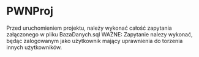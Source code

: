 # PWNProj

Przed uruchomieniem projektu, należy wykonać całość zapytania załączonego w pliku BazaDanych.sql
WAŻNE: Zapytanie nalezy wykonać, będąc zalogowanym jako użytkownik mający uprawnienia do torzenia innych użytkowników.

